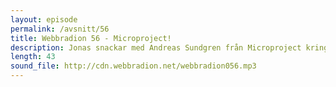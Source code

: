 ```yaml
---
layout: episode
permalink: /avsnitt/56
title: Webbradion 56 - Microproject!
description: Jonas snackar med Andreas Sundgren från Microproject kring projektet, hur man tagit fram applikationen och hur resan från idé till att man nått marknaden gått. 
length: 43
sound_file: http://cdn.webbradion.net/webbradion056.mp3
---
```



